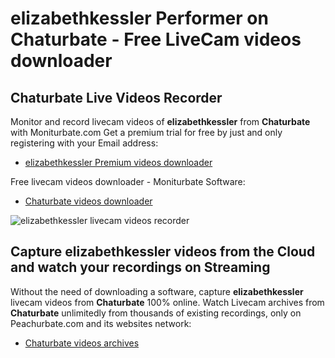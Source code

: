 # elizabethkessler Performer on Chaturbate - Free LiveCam videos downloader

## Chaturbate Live Videos Recorder

Monitor and record livecam videos of **elizabethkessler** from **Chaturbate** with Moniturbate.com
Get a premium trial for free by just and only registering with your Email address:
* [elizabethkessler Premium videos downloader](https://moniturbate.com/request-demo-licence-key.html)

Free livecam videos downloader - Moniturbate Software:
* [Chaturbate videos downloader](https://moniturbate.com/moniturbate-download-software.html)

![elizabethkessler livecam videos recorder](https://peachurnet.com/templates/moniturbate-software.png)


## Capture elizabethkessler videos from the Cloud and watch your recordings on Streaming

Without the need of downloading a software, capture **elizabethkessler** livecam videos from **Chaturbate** 100% online.
Watch Livecam archives from **Chaturbate** unlimitedly from thousands of existing recordings, only on Peachurbate.com and its websites network:
* [Chaturbate videos archives](https://peachurnet.com/)
